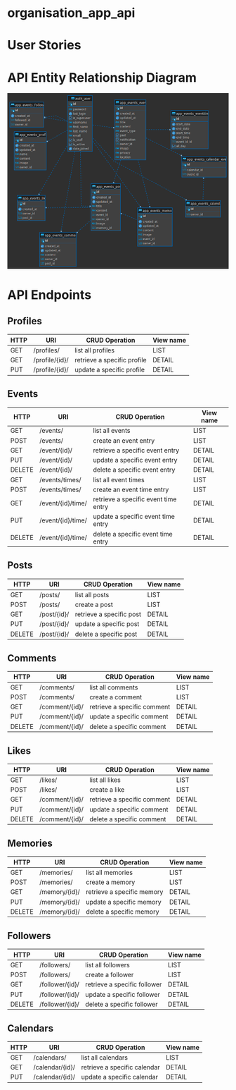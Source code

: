 # organisation_app_api

# User Stories

# API Entity Relationship Diagram

![API ERD](documentation/API_ERD2.png)

# API Endpoints

## Profiles

| HTTP | URI            | CRUD Operation              | View name |
| ---- | -------------- | --------------------------- | --------- |
| GET  | /profiles/     | list all profiles           | LIST      |
| GET  | /profile/{id}/ | retrieve a specific profile | DETAIL    |
| PUT  | /profile/{id}/ | update a specific profile   | DETAIL    |

## Events

| HTTP   | URI               | CRUD Operation                       | View name |
| ------ | ----------------- | ------------------------------------ | --------- |
| GET    | /events/          | list all events                      | LIST      |
| POST   | /events/          | create an event entry                | LIST      |
| GET    | /event/{id}/      | retrieve a specific event entry      | DETAIL    |
| PUT    | /event/{id}/      | update a specific event entry        | DETAIL    |
| DELETE | /event/{id}/      | delete a specific event entry        | DETAIL    |
| GET    | /events/times/    | list all event times                 | LIST      |
| POST   | /events/times/    | create an event time entry           | LIST      |
| GET    | /event/{id}/time/ | retrieve a specific event time entry | DETAIL    |
| PUT    | /event/{id}/time/ | update a specific event time entry   | DETAIL    |
| DELETE | /event/{id}/time/ | delete a specific event time entry   | DETAIL    |

## Posts

| HTTP   | URI         | CRUD Operation           | View name |
| ------ | ----------- | ------------------------ | --------- |
| GET    | /posts/     | list all posts           | LIST      |
| POST   | /posts/     | create a post            | LIST      |
| GET    | /post/{id}/ | retrieve a specific post | DETAIL    |
| PUT    | /post/{id}/ | update a specific post   | DETAIL    |
| DELETE | /post/{id}/ | delete a specific post   | DETAIL    |

## Comments

| HTTP   | URI            | CRUD Operation              | View name |
| ------ | -------------- | --------------------------- | --------- |
| GET    | /comments/     | list all comments           | LIST      |
| POST   | /comments/     | create a comment            | LIST      |
| GET    | /comment/{id}/ | retrieve a specific comment | DETAIL    |
| PUT    | /comment/{id}/ | update a specific comment   | DETAIL    |
| DELETE | /comment/{id}/ | delete a specific comment   | DETAIL    |

## Likes

| HTTP   | URI            | CRUD Operation              | View name |
| ------ | -------------- | --------------------------- | --------- |
| GET    | /likes/        | list all likes              | LIST      |
| POST   | /likes/        | create a like               | LIST      |
| GET    | /comment/{id}/ | retrieve a specific comment | DETAIL    |
| PUT    | /comment/{id}/ | update a specific comment   | DETAIL    |
| DELETE | /comment/{id}/ | delete a specific comment   | DETAIL    |

## Memories

| HTTP   | URI           | CRUD Operation             | View name |
| ------ | ------------- | -------------------------- | --------- |
| GET    | /memories/    | list all memories          | LIST      |
| POST   | /memories/    | create a memory            | LIST      |
| GET    | /memory/{id}/ | retrieve a specific memory | DETAIL    |
| PUT    | /memory/{id}/ | update a specific memory   | DETAIL    |
| DELETE | /memory/{id}/ | delete a specific memory   | DETAIL    |

## Followers

| HTTP   | URI             | CRUD Operation               | View name |
| ------ | --------------- | ---------------------------- | --------- |
| GET    | /followers/     | list all followers           | LIST      |
| POST   | /followers/     | create a follower            | LIST      |
| GET    | /follower/{id}/ | retrieve a specific follower | DETAIL    |
| PUT    | /follower/{id}/ | update a specific follower   | DETAIL    |
| DELETE | /follower/{id}/ | delete a specific follower   | DETAIL    |

## Calendars

| HTTP | URI             | CRUD Operation               | View name |
| ---- | --------------- | ---------------------------- | --------- |
| GET  | /calendars/     | list all calendars           | LIST      |
| GET  | /calendar/{id}/ | retrieve a specific calendar | DETAIL    |
| PUT  | /calendar/{id}/ | update a specific calendar   | DETAIL    |
